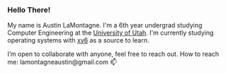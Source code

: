 <h3>
  Hello There!
</h3>
<p>
  My name is Austin LaMontagne. I'm a 6th year undergrad studying Computer Engineering at the 
  <a href="https://www.utah.edu/">University of Utah</a>. I'm currently studying operating systems with 
  <a href="https://pdos.csail.mit.edu/6.828/2018/xv6.html">xv6</a> as a source to learn.
</p>
<p>
  I’m open to collaborate with anyone, feel free to reach out. How to reach me: lamontagneaustin@gmail.com 📫 
</p>
<!---
lamontagneaustin/lamontagneaustin is a ✨ special ✨ repository because its `README.md` (this file) appears on your GitHub profile.
You can click the Preview link to take a look at your changes.
--->
